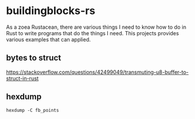 # buildingblocks-rs

As a zoea Rustacean, there are various things I need to know how to do in Rust to write programs that do the things I need. This projects provides various examples that can applied.

## bytes to struct

https://stackoverflow.com/questions/42499049/transmuting-u8-buffer-to-struct-in-rust

## hexdump

```
hexdump -C fb_points
```